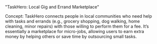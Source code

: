 "TaskHero: Local Gig and Errand Marketplace"

Concept: TaskHero connects people in local communities who need help with tasks and errands (e.g., grocery shopping, dog walking, home cleaning, minor repairs) with those willing to perform them for a fee. It’s essentially a marketplace for micro-jobs, allowing users to earn extra money by helping others or save time by outsourcing small tasks.
